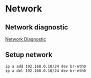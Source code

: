 # Network 

## Network diagnostic

[Network Diagnostic](netdiag.md)

## Setup network

```
ip a add 192.168.0.10/24 dev br-eth0
ip a del 192.168.0.10/24 dev br-eth0
```
